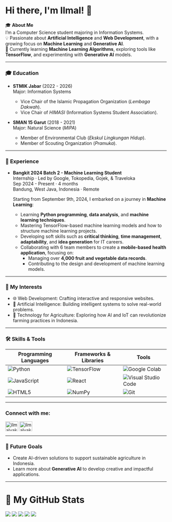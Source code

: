 # Hi there, I'm Ilmal! 👋  

🎓 **About Me**  
I’m a Computer Science student majoring in Information Systems.  
💡 Passionate about **Artificial Intelligence** and **Web Development**, with a growing focus on **Machine Learning** and **Generative AI**.  
🌱 Currently learning **Machine Learning Algorithms**, exploring tools like **TensorFlow**, and experimenting with **Generative AI** models.  

---

### 🎓 **Education**  
- **STMIK Jabar** (2022 - 2026)  
  Major: Information Systems  
  - Vice Chair of the Islamic Propagation Organization (*Lembaga Dakwah*).  
  - Vice Chair of *HIMASI* (Information Systems Student Association).  

- **SMAN 15 Garut** (2018 - 2021)  
  Major: Natural Science (*MIPA*)  
  - Member of Environmental Club (*Ekskul Lingkungan Hidup*).  
  - Member of Scouting Organization (*Pramuka*).

---

### 🚀 **Experience**  
- **Bangkit 2024 Batch 2 - Machine Learning Student**  
  Internship · Led by Google, Tokopedia, Gojek, & Traveloka  
  Sep 2024 - Present · 4 months  
  Bandung, West Java, Indonesia · Remote  

  Starting from September 9th, 2024, I embarked on a journey in **Machine Learning**:  
  - Learning **Python programming**, **data analysis**, and **machine learning techniques**.  
  - Mastering TensorFlow-based machine learning models and how to structure machine learning projects.  
  - Developing soft skills such as **critical thinking**, **time management**, **adaptability**, and **idea generation** for IT careers.  
  - Collaborating with 6 team members to create a **mobile-based health application**, focusing on:  
    - Managing over **4,000 fruit and vegetable data records**.  
    - Contributing to the design and development of machine learning models.  

---

### 🚀 **My Interests**  
- 🌐 Web Development: Crafting interactive and responsive websites.  
- 🤖 Artificial Intelligence: Building intelligent systems to solve real-world problems.  
- 🌾 Technology for Agriculture: Exploring how AI and IoT can revolutionize farming practices in Indonesia.

---

### 🛠️ **Skills & Tools**  
| **Programming Languages** | **Frameworks & Libraries** | **Tools**            |  
|----------------------------|----------------------------|----------------------|  
| ![Python](https://img.shields.io/badge/Python-3776AB?style=for-the-badge&logo=python&logoColor=white) | ![TensorFlow](https://img.shields.io/badge/TensorFlow-FF6F00?style=for-the-badge&logo=tensorflow&logoColor=white) | ![Google Colab](https://img.shields.io/badge/Google%20Colab-F9AB00?style=for-the-badge&logo=googlecolab&logoColor=white) |  
| ![JavaScript](https://img.shields.io/badge/JavaScript-F7DF1E?style=for-the-badge&logo=javascript&logoColor=black) | ![React](https://img.shields.io/badge/React-20232A?style=for-the-badge&logo=react&logoColor=61DAFB) | ![Visual Studio Code](https://img.shields.io/badge/Visual%20Studio%20Code-0078D4?style=for-the-badge&logo=visualstudiocode&logoColor=white) |  
| ![HTML5](https://img.shields.io/badge/HTML5-E34F26?style=for-the-badge&logo=html5&logoColor=white) | ![NumPy](https://img.shields.io/badge/NumPy-013243?style=for-the-badge&logo=numpy&logoColor=white) | ![Git](https://img.shields.io/badge/Git-F05032?style=for-the-badge&logo=git&logoColor=white) |  

---

<h3 align="left">Connect with me:</h3>
<p align="left">
<a href="https://linkedin.com/in/ilmalyakinn" target="blank"><img align="center" src="https://raw.githubusercontent.com/rahuldkjain/github-profile-readme-generator/master/src/images/icons/Social/linked-in-alt.svg" alt="ilmalyakinn" height="30" width="40" /></a>
<a href="https://instagram.com/ilmalyakinn_" target="blank"><img align="center" src="https://raw.githubusercontent.com/rahuldkjain/github-profile-readme-generator/master/src/images/icons/Social/instagram.svg" alt="ilmalyakinn_" height="30" width="40" /></a>
</p>

---

### 🌟 **Future Goals**  
- Create AI-driven solutions to support sustainable agriculture in Indonesia.  
- Learn more about **Generative AI** to develop creative and impactful applications.

---

# 🚀 **My GitHub Stats**
[![](https://raw.githubusercontent.com/vn7n24fzkq/github-profile-summary-cards-example/master/profile-summary-card-output/algolia/0-profile-details.svg)](https://github.com/vn7n24fzkq/github-profile-summary-cards)
[![](https://raw.githubusercontent.com/vn7n24fzkq/github-profile-summary-cards-example/master/profile-summary-card-output/algolia/1-repos-per-language.svg)](https://github.com/vn7n24fzkq/github-profile-summary-cards) [![](https://raw.githubusercontent.com/vn7n24fzkq/github-profile-summary-cards-example/master/profile-summary-card-output/algolia/2-most-commit-language.svg)](https://github.com/vn7n24fzkq/github-profile-summary-cards)
[![](https://raw.githubusercontent.com/vn7n24fzkq/github-profile-summary-cards-example/master/profile-summary-card-output/algolia/3-stats.svg)](https://github.com/vn7n24fzkq/github-profile-summary-cards) [![](https://raw.githubusercontent.com/vn7n24fzkq/github-profile-summary-cards-example/master/profile-summary-card-output/algolia/4-productive-time.svg)](https://github.com/vn7n24fzkq/github-profile-summary-cards)

